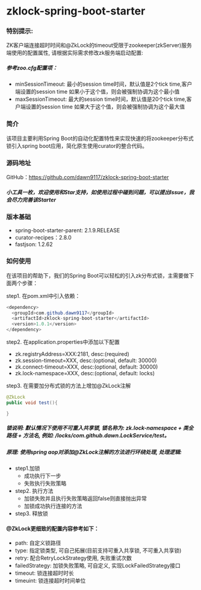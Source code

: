 # zklock-spring-boot-starter

### 特别提示: 
ZK客户端连接超时时间和@ZkLock的timeout受限于zookeeper(zkServer)服务端使用的配置属性, 请根据实际需求修改zk服务端启动配置:<br/>
##### 参考zoo.cfg配置项：
* minSessionTimeout: 最小的session time时间，默认值是2个tick time,客户端设置的session time 如果小于这个值，则会被强制协调为这个最小值
* maxSessionTimeout: 最大的session time时间，默认值是20个tick time,客户端设置的session time 如果大于这个值，则会被强制协调为这个最大值

### 简介
该项目主要利用Spring Boot的自动化配置特性来实现快速的将zookeeper分布式锁引入spring boot应用，简化原生使用curator的整合代码。

### 源码地址
GitHub：https://github.com/dawn9117/zklock-spring-boot-starter

##### 小工具一枚，欢迎使用和Star支持，如使用过程中碰到问题，可以提出Issue，我会尽力完善该Starter

### 版本基础
* spring-boot-starter-parent: 2.1.9.RELEASE
* curator-recipes：2.8.0
* fastjson: 1.2.62

### 如何使用
在该项目的帮助下，我们的Spring Boot可以轻松的引入zk分布式锁，主需要做下面两个步骤：

step1. 在pom.xml中引入依赖：
``` java
<dependency>
  <groupId>com.github.dawn9117</groupId>
  <artifactId>zklock-spring-boot-starter</artifactId>
  <version>1.0.1</version>
</dependency>
```

step2. 在application.properties中添加以下配置
* zk.registryAddress=XXX:2181, desc:(required)
* zk.session-timeout=XXX,  desc:(optional, default: 30000)
* zk.connect-timeout=XXX,  desc:(optional, default: 30000)
* zk.lock-namespace=XXX,   desc:(optional, default: locks)

step3. 在需要加分布式锁的方法上增加@ZkLock注解
``` java
@ZkLock
public void test(){

}
```

##### 锁说明: 默认情况下使用不可重入共享锁, 锁名称为: zk.lock-namespace + 类全路径 + 方法名, 例如: /locks/com.github.dawn.LockService/test。

##### 原理: 使用spring aop对添加@ZkLock注解的方法进行环绕处理, 处理逻辑:
* step1.加锁
    * 成功执行下一步
    * 失败执行失败策略
* step2. 执行方法
    * 加锁失败并且执行失败策略返回false则直接抛出异常
    * 加锁成功执行连接的方法
* step3. 释放锁

#### @ZkLock更细致的配置内容参考如下：
* path: 自定义锁路径
* type: 指定锁类型, 可自己拓展(目前支持可重入共享锁, 不可重入共享锁)
* retry: 配合RetryLockStrategy使用, 失败重试次数
* failedStrategy: 加锁失败策略, 可自定义, 实现LockFailedStrategy接口
* timeout: 锁连接超时时长
* timeuint: 锁连接超时时间单位
